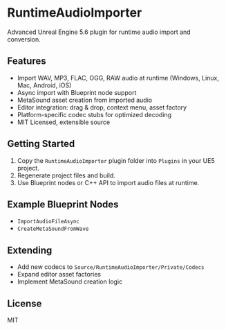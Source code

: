 # RuntimeAudioImporter

Advanced Unreal Engine 5.6 plugin for runtime audio import and conversion.

## Features

- Import WAV, MP3, FLAC, OGG, RAW audio at runtime (Windows, Linux, Mac, Android, iOS)
- Async import with Blueprint node support
- MetaSound asset creation from imported audio
- Editor integration: drag & drop, context menu, asset factory
- Platform-specific codec stubs for optimized decoding
- MIT Licensed, extensible source

## Getting Started

1. Copy the `RuntimeAudioImporter` plugin folder into `Plugins` in your UE5 project.
2. Regenerate project files and build.
3. Use Blueprint nodes or C++ API to import audio files at runtime.

## Example Blueprint Nodes

- `ImportAudioFileAsync`
- `CreateMetaSoundFromWave`

## Extending

- Add new codecs to `Source/RuntimeAudioImporter/Private/Codecs`
- Expand editor asset factories
- Implement MetaSound creation logic

## License

MIT
